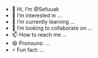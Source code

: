 - 👋 Hi, I’m @Sefuuak
- 👀 I’m interested in ...
- 🌱 I’m currently learning ...
- 💞️ I’m looking to collaborate on ...
- 📫 How to reach me ...
- 😄 Pronouns: ...
- ⚡ Fun fact: ...

<!---
Sefuuak/Sefuuak is a ✨ special ✨ repository because its `README.md` (this file) appears on your GitHub profile.
You can click the Preview link to take a look at your changes.
--->
